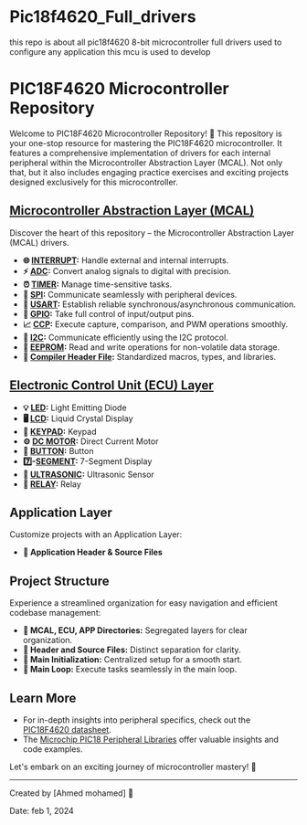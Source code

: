 # Pic18f4620_Full_drivers
this repo is about all pic18f4620 8-bit microcontroller full drivers  used to configure any application this mcu is used to develop 
# PIC18F4620 Microcontroller Repository
  

Welcome to PIC18F4620 Microcontroller Repository! 🚀 This repository is your one-stop resource for mastering the PIC18F4620 microcontroller. It features a comprehensive implementation of drivers for each internal peripheral within the Microcontroller Abstraction Layer (MCAL). Not only that, but it also includes engaging practice exercises and exciting projects designed exclusively for this microcontroller.

## [Microcontroller Abstraction Layer (MCAL)](https://github.com/Salahbendary/PIC18F4620/tree/main/MCAL_Layer)

Discover the heart of this repository – the Microcontroller Abstraction Layer (MCAL) drivers.

- **🌐 [INTERRUPT](https://github.com/Salahbendary/PIC18F4620/tree/main/MCAL_Layer/Interrupt):** Handle external and internal interrupts.
- **⚡ [ADC](https://github.com/Salahbendary/PIC18F4620/tree/main/MCAL_Layer/ADC):** Convert analog signals to digital with precision.
- **⏰ [TIMER](https://github.com/Salahbendary/PIC18F4620/tree/main/MCAL_Layer/Timer0):** Manage time-sensitive tasks.
- **🔌 [SPI](https://github.com/Salahbendary/PIC18F4620/tree/main/MCAL_Layer/SPI):** Communicate seamlessly with peripheral devices.
- **📡 [USART](https://github.com/Salahbendary/PIC18F4620/tree/main/MCAL_Layer/usart):** Establish reliable synchronous/asynchronous communication.
- **🔳 [GPIO](https://github.com/Salahbendary/PIC18F4620/tree/main/MCAL_Layer/GPIO):** Take full control of input/output pins.
- **📈 [CCP](https://github.com/Salahbendary/PIC18F4620/tree/main/MCAL_Layer/CCP):** Execute capture, comparison, and PWM operations smoothly.
- **🔗 [I2C](https://github.com/Salahbendary/PIC18F4620/tree/main/MCAL_Layer/I2C):** Communicate efficiently using the I2C protocol.
- **💾 [EEPROM](https://github.com/Salahbendary/PIC18F4620/tree/main/MCAL_Layer/EEPROM):** Read and write operations for non-volatile data storage.
- **🧩 [Compiler Header File](https://github.com/Salahbendary/PIC18F4620/blob/main/MCAL_Layer/compiler.h):** Standardized macros, types, and libraries.

## [Electronic Control Unit (ECU) Layer](https://github.com/Salahbendary/PIC18F4620/tree/main/ECU_Layer)


- **💡 [LED](https://github.com/Salahbendary/PIC18F4620/tree/main/ECU_Layer/LED):** Light Emitting Diode
- **🖥️ [LCD](https://github.com/Salahbendary/PIC18F4620/tree/main/ECU_Layer/Chr_LCD):** Liquid Crystal Display
- **🔲 [KEYPAD](https://github.com/Salahbendary/PIC18F4620/tree/main/ECU_Layer/Keypad):** Keypad
- **⚙️ [DC MOTOR](https://github.com/Salahbendary/PIC18F4620/tree/main/ECU_Layer/DC_Motor):** Direct Current Motor
- **🔘 [BUTTON](https://github.com/Salahbendary/PIC18F4620/tree/main/ECU_Layer/PUSH_BUTTON):** Button
- **7️⃣-[SEGMENT](https://github.com/Salahbendary/PIC18F4620/tree/main/ECU_Layer/7_Segment):** 7-Segment Display
- **📏 [ULTRASONIC](https://github.com/Salahbendary/PIC18F4620/tree/main/ECU_Layer/):** Ultrasonic Sensor
- **🔌 [RELAY](https://github.com/Salahbendary/PIC18F4620/tree/main/ECU_Layer/Relay):** Relay


## Application Layer

Customize projects with an Application Layer:

- **🎯 Application Header & Source Files**


## Project Structure

Experience a streamlined organization for easy navigation and efficient codebase management:

- **📂 MCAL, ECU, APP Directories:** Segregated layers for clear organization.
- **📝 Header and Source Files:** Distinct separation for clarity.
- **🚀 Main Initialization:** Centralized setup for a smooth start.
- **🔄 Main Loop:** Execute tasks seamlessly in the main loop.

## Learn More

- For in-depth insights into peripheral specifics, check out the [PIC18F4620 datasheet](https://www.microchip.com/wwwproducts/en/PIC18F4620).
- The [Microchip PIC18 Peripheral Libraries](https://www.microchip.com/en-us/development-tools-tools-and-software/embedded-software-centers/peripheral-libraries) offer valuable insights and code examples.

Let's embark on an exciting journey of microcontroller mastery! 🎉

---


Created by [Ahmed mohamed] 🌟

Date: feb 1, 2024
